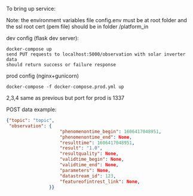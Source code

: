 
To bring up service:

Note: the environment variables file config.env must be at root folder and the ssl root cert (pem file) should be in folder /platform_in

dev config (flask dev server):

    docker-compose up
    send PUT requests to localhost:5000/observation with solar inverter data
    should return success or failure response

prod config (nginx+gunicorn)

    docker-compose -f docker-compose.prod.yml up

2,3,4 same as previous but port for prod is 1337


POST data example:
```json
{"topic": "topic",
 "observation": {
                    "phenomenontime_begin": 1606417048951,
                    "phenomenontime_end": None,
                    "resulttime": 1606417048951,
                    "result": "1.0",
                    "resultquality": None,
                    "validtime_begin": None,
                    "validtime_end": None,
                    "parameters": None,
                    "datastream_id": 123,
                    "featureofintrest_link": None,
                }}
```
